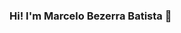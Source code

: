 ### Hi! I'm Marcelo Bezerra Batista 👋

<!--
**MarceloBBatista/MarceloBBatista** is a ✨ _special_ ✨ repository because its `README.md` (this file) appears on your GitHub profile.

🔭 No momento estou cursando Ciências da Computação (Unp)
🏠 Moro em Natal/RN
💻 Tenho conhecimento em C++,C#,Java,NodeJS,MySQL.

https://img.shields.io/badge/Gmail-D14836?style=for-the-badge&logo=gmail&logoColor=white
